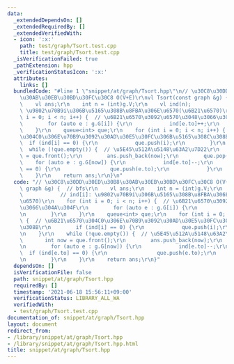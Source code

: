 ```yaml
---
data:
  _extendedDependsOn: []
  _extendedRequiredBy: []
  _extendedVerifiedWith:
  - icon: ':x:'
    path: test/graph/Tsort.test.cpp
    title: test/graph/Tsort.test.cpp
  _isVerificationFailed: true
  _pathExtension: hpp
  _verificationStatusIcon: ':x:'
  attributes:
    links: []
  bundledCode: "#line 1 \"snippet/at/graph/Tsort.hpp\"\n// \u30C8\u30DD\u30ED\u30B8\
    \u30AB\u30EB\u30BD\u30FC\u30C8 O(V+E)\r\nvl Tsort(const graph &g) {  // bfs\r\n\
    \    vl ans;\r\n    int n = (int)g.V;\r\n    vl ind(n);            // ind[i]:\
    \ \u9802\u70B9i\u306B\u5165\u308B\u8FBA\u306E\u6570(\u6B21\u6570)\r\n    for (int\
    \ i = 0; i < n; i++) {  // \u6B21\u6570\u3092\u6570\u3048\u3066\u304A\u304F\r\n\
    \        for (auto e : g.G[i]) {\r\n            ind[e.to]++;\r\n        }\r\n\
    \    }\r\n    queue<int> que;\r\n    for (int i = 0; i < n; i++) {  // \u6B21\u6570\
    \u304C0\u306E\u70B9\u3092\u30AD\u30E5\u30FC\u306B\u5165\u308C\u308B\r\n      \
    \  if (ind[i] == 0) {\r\n            que.push(i);\r\n        }\r\n    }\r\n  \
    \  while (!que.empty()) {  // \u5E45\u512A\u5148\u63A2\u7D22\r\n        int now\
    \ = que.front();\r\n        ans.push_back(now);\r\n        que.pop();\r\n    \
    \    for (auto e : g.G[now]) {\r\n            ind[e.to]--;\r\n            if (ind[e.to]\
    \ == 0) {\r\n                que.push(e.to);\r\n            }\r\n        }\r\n\
    \    }\r\n    return ans;\r\n}\n"
  code: "// \u30C8\u30DD\u30ED\u30B8\u30AB\u30EB\u30BD\u30FC\u30C8 O(V+E)\r\nvl Tsort(const\
    \ graph &g) {  // bfs\r\n    vl ans;\r\n    int n = (int)g.V;\r\n    vl ind(n);\
    \            // ind[i]: \u9802\u70B9i\u306B\u5165\u308B\u8FBA\u306E\u6570(\u6B21\
    \u6570)\r\n    for (int i = 0; i < n; i++) {  // \u6B21\u6570\u3092\u6570\u3048\
    \u3066\u304A\u304F\r\n        for (auto e : g.G[i]) {\r\n            ind[e.to]++;\r\
    \n        }\r\n    }\r\n    queue<int> que;\r\n    for (int i = 0; i < n; i++)\
    \ {  // \u6B21\u6570\u304C0\u306E\u70B9\u3092\u30AD\u30E5\u30FC\u306B\u5165\u308C\
    \u308B\r\n        if (ind[i] == 0) {\r\n            que.push(i);\r\n        }\r\
    \n    }\r\n    while (!que.empty()) {  // \u5E45\u512A\u5148\u63A2\u7D22\r\n \
    \       int now = que.front();\r\n        ans.push_back(now);\r\n        que.pop();\r\
    \n        for (auto e : g.G[now]) {\r\n            ind[e.to]--;\r\n          \
    \  if (ind[e.to] == 0) {\r\n                que.push(e.to);\r\n            }\r\
    \n        }\r\n    }\r\n    return ans;\r\n}"
  dependsOn: []
  isVerificationFile: false
  path: snippet/at/graph/Tsort.hpp
  requiredBy: []
  timestamp: '2021-06-18 15:56:11+09:00'
  verificationStatus: LIBRARY_ALL_WA
  verifiedWith:
  - test/graph/Tsort.test.cpp
documentation_of: snippet/at/graph/Tsort.hpp
layout: document
redirect_from:
- /library/snippet/at/graph/Tsort.hpp
- /library/snippet/at/graph/Tsort.hpp.html
title: snippet/at/graph/Tsort.hpp
---
```

